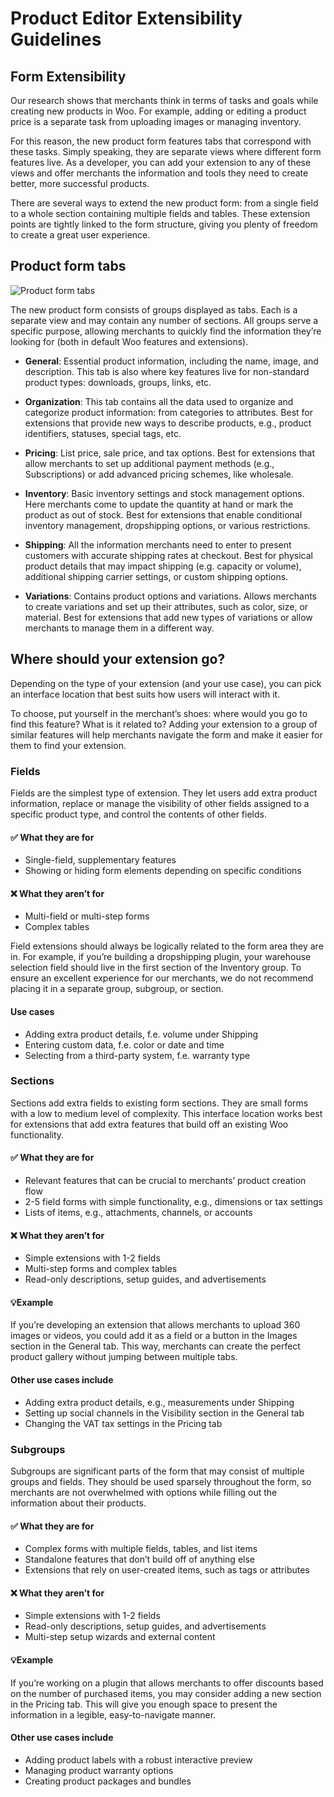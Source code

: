 # Product Editor Extensibility Guidelines

## Form Extensibility

Our research shows that merchants think in terms of tasks and goals while creating new products in Woo. For example, adding or editing a product price is a separate task from uploading images or managing inventory.

For this reason, the new product form features tabs that correspond with these tasks. Simply speaking, they are separate views where different form features live. As a developer, you can add your extension to any of these views and offer merchants the information and tools they need to create better, more successful products.

There are several ways to extend the new product form: from a single field to a whole section containing multiple fields and tables. These extension points are tightly linked to the form structure, giving you plenty of freedom to create a great user experience.

## Product form tabs

![Product form tabs](https://woocommerce.files.wordpress.com/2023/10/product-form-tabs.gif)

The new product form consists of groups displayed as tabs. Each is a separate view and may contain any number of sections. All groups serve a specific purpose, allowing merchants to quickly find the information they’re looking for (both in default Woo features and extensions).

* **General**: Essential product information, including the name, image, and description. This tab is also where key features live for non-standard product types: downloads, groups, links, etc.

* **Organization**: This tab contains all the data used to organize and categorize product information: from categories to attributes. Best for extensions that provide new ways to describe products, e.g., product identifiers, statuses, special tags, etc.

* **Pricing**: List price, sale price, and tax options. Best for extensions that allow merchants to set up additional payment methods (e.g., Subscriptions) or add advanced pricing schemes, like wholesale.

* **Inventory**: Basic inventory settings and stock management options. Here merchants come to update the quantity at hand or mark the product as out of stock. Best for extensions that enable conditional inventory management, dropshipping options, or various restrictions.

* **Shipping**: All the information merchants need to enter to present customers with accurate shipping rates at checkout. Best for physical product details that may impact shipping (e.g. capacity or volume), additional shipping carrier settings, or custom shipping options.

* **Variations**: Contains product options and variations. Allows merchants to create variations and set up their attributes, such as color, size, or material. Best for extensions that add new types of variations or allow merchants to manage them in a different way.

## Where should your extension go?

Depending on the type of your extension (and your use case), you can pick an interface location that best suits how users will interact with it.

To choose, put yourself in the merchant’s shoes: where would you go to find this feature? What is it related to? Adding your extension to a group of similar features will help merchants navigate the form and make it easier for them to find your extension.

### Fields

Fields are the simplest type of extension. They let users add extra product information, replace or manage the visibility of other fields assigned to a specific product type, and control the contents of other fields.

#### ✅ What they are for

* Single-field, supplementary features
* Showing or hiding form elements depending on specific conditions

#### ❌ What they aren’t for

* Multi-field or multi-step forms
* Complex tables

Field extensions should always be logically related to the form area they are in. For example, if you’re building a dropshipping plugin, your warehouse selection field should live in the first section of the Inventory group. To ensure an excellent experience for our merchants, we do not recommend placing it in a separate group, subgroup, or section.

#### Use cases

* Adding extra product details, f.e. volume under Shipping
* Entering custom data, f.e. color or date and time
* Selecting from a third-party system, f.e. warranty type

### Sections

Sections add extra fields to existing form sections. They are small forms with a low to medium level of complexity. This interface location works best for extensions that add extra features that build off an existing Woo functionality.

#### ✅ What they are for

* Relevant features that can be crucial to merchants’ product creation flow
* 2-5 field forms with simple functionality, e.g., dimensions or tax settings
* Lists of items, e.g., attachments, channels, or accounts

#### ❌ What they aren’t for

* Simple extensions with 1-2 fields
* Multi-step forms and complex tables
* Read-only descriptions, setup guides, and advertisements

#### 💡Example

If you’re developing an extension that allows merchants to upload 360 images or videos, you could add it as a field or a button in the Images section in the General tab. This way, merchants can create the perfect product gallery without jumping between multiple tabs.

#### Other use cases include

* Adding extra product details, e.g., measurements under Shipping
* Setting up social channels in the Visibility section in the General tab
* Changing the VAT tax settings in the Pricing tab

### Subgroups

Subgroups are significant parts of the form that may consist of multiple groups and fields. They should be used sparsely throughout the form, so merchants are not overwhelmed with options while filling out the information about their products.

#### ✅ What they are for

* Complex forms with multiple fields, tables, and list items
* Standalone features that don’t build off of anything else
* Extensions that rely on user-created items, such as tags or attributes

#### ❌ What they aren’t for

* Simple extensions with 1-2 fields
* Read-only descriptions, setup guides, and advertisements
* Multi-step setup wizards and external content

#### 💡Example

If you’re working on a plugin that allows merchants to offer discounts based on the number of purchased items, you may consider adding a new section in the Pricing tab. This will give you enough space to present the information in a legible, easy-to-navigate manner.

#### Other use cases include

* Adding product labels with a robust interactive preview
* Managing product warranty options
* Creating product packages and bundles
